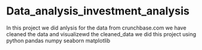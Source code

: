 # Data_analysis_investment_analysis
In this project we did anlysis for the data from crunchbase.com
we have cleaned the data and visualizewd the cleaned_data
we did this project using python 
pandas 
numpy
seaborn
matplotlib

